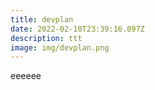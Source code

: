 ```yaml
---
title: devplan
date: 2022-02-10T23:39:16.097Z
description: ttt
image: img/devplan.png
---
```

eeeeee